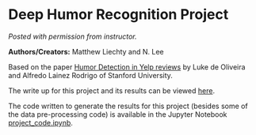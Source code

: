 # Deep Humor Recognition Project

*Posted with permission from instructor.*

**Authors/Creators:** Matthew Liechty and N. Lee

Based on the paper [Humor Detection in Yelp reviews](https://cs224d.stanford.edu/reports/OliveiraLuke.pdf) by Luke de Oliveira and Alfredo Lainez Rodrigo of Stanford University.

The write up for this project and its results can be viewed [here](project_paper.pdf).

The code written to generate the results for this project (besides some of the data pre-processing code) is available in the Jupyter Notebook [project_code.ipynb](project_code.ipynb).

